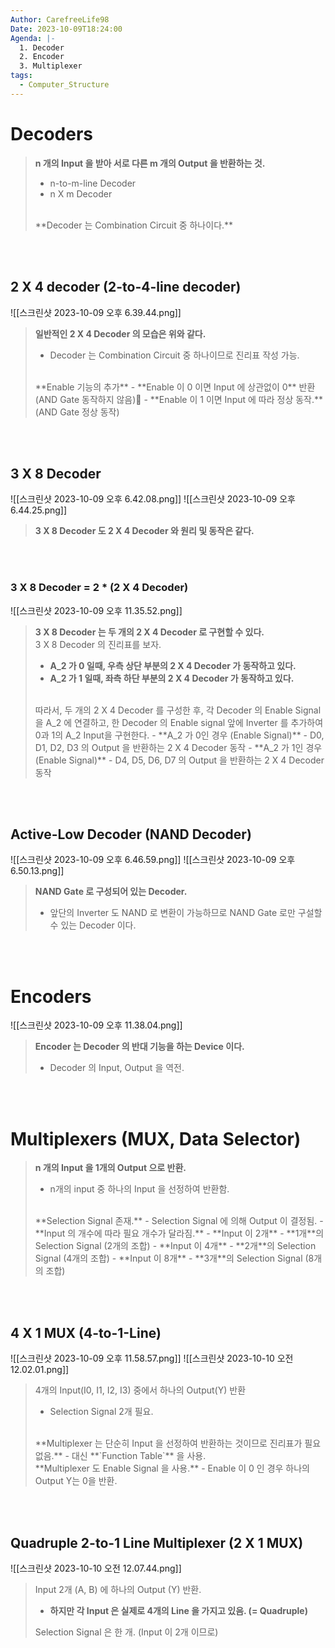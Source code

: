 ```yaml
---
Author: CarefreeLife98
Date: 2023-10-09T18:24:00
Agenda: |-
  1. Decoder
  2. Encoder
  3. Multiplexer
tags:
  - Computer_Structure
---
```

# Decoders
> **n 개의 Input 을 받아 서로 다른 m 개의 Output 을 반환하는 것.** 
> - n-to-m-line Decoder
> - n X m Decoder
> <br>
> **Decoder 는 Combination Circuit 중 하나이다.**

<br><br>

## 2 X 4 decoder (2-to-4-line decoder)
![[스크린샷 2023-10-09 오후 6.39.44.png]]
> **일반적인 2 X 4 Decoder 의 모습은 위와 같다.**
> - Decoder 는 Combination Circuit 중 하나이므로 진리표 작성 가능.
> <br>
> **Enable 기능의 추가**
> - **Enable 이 0 이면 Input 에 상관없이 0** 반환 (AND Gate 동작하지 않음)
> - **Enable 이 1 이면 Input 에 따라 정상 동작.** (AND Gate 정상 동작)

<br><br>

## 3 X 8 Decoder
![[스크린샷 2023-10-09 오후 6.42.08.png]]
![[스크린샷 2023-10-09 오후 6.44.25.png]]
> **3 X 8 Decoder 도 2 X 4 Decoder 와 원리 및 동작은 같다.**

<br><br>

### 3 X 8 Decoder = 2 * (2 X 4 Decoder)
![[스크린샷 2023-10-09 오후 11.35.52.png]]
> **3 X 8 Decoder 는 두 개의 2 X 4 Decoder 로 구현할 수 있다.**
> <br>
> 3 X 8 Decoder 의 진리표를 보자.
> - **A_2 가 0 일때, 우측 상단 부분의 2 X 4 Decoder 가 동작하고 있다.**
> - **A_2 가 1 일때, 좌측 하단 부분의 2 X 4 Decoder 가 동작하고 있다.**
> <br>
> 따라서, 두 개의 2 X 4 Decoder 를 구성한 후, 각 Decoder 의 Enable Signal을 A_2 에 연결하고, 한 Decoder 의 Enable signal 앞에 Inverter 를 추가하여 0과 1의 A_2 Input을 구현한다.
> - **A_2 가 0인 경우 (Enable Signal)**
> 	- D0, D1, D2, D3 의 Output 을 반환하는 2 X 4 Decoder 동작
> - **A_2 가 1인 경우 (Enable Signal)**
> 	- D4, D5, D6, D7 의 Output 을 반환하는 2 X 4 Decoder 동작

<br><br>

## Active-Low Decoder (NAND Decoder)
![[스크린샷 2023-10-09 오후 6.46.59.png]]
![[스크린샷 2023-10-09 오후 6.50.13.png]]
> **NAND Gate 로 구성되어 있는 Decoder.**
> - 앞단의 Inverter 도 NAND 로 변환이 가능하므로 NAND Gate 로만 구설할 수 있는 Decoder 이다.

<br><br>

# Encoders
![[스크린샷 2023-10-09 오후 11.38.04.png]]
> **Encoder 는 Decoder 의 반대 기능을 하는 Device 이다.**
> - Decoder 의 Input, Output 을 역전.

<br><br>

# Multiplexers (MUX, Data Selector)

> **n 개의 Input 을 1개의 Output 으로 반환.**
> - n개의 input 중 하나의 Input 을 선정하여 반환함.
> <br>
> **Selection Signal 존재.**
> - Selection Signal 에 의해 Output 이 결정됨.
> - **Input 의 개수에 따라 필요 개수가 달라짐.**
> 	- **Input 이 2개**
> 		- **1개**의 Selection Signal (2개의 조합)
> 	- **Input 이 4개**
> 		- **2개**의 Selection Signal (4개의 조합)
> 	- **Input 이 8개**
> 		- **3개**의 Selection Signal (8개의 조합)

<br><br>

## 4 X 1 MUX (4-to-1-Line)
![[스크린샷 2023-10-09 오후 11.58.57.png]]
![[스크린샷 2023-10-10 오전 12.02.01.png]]
> 4개의 Input(I0, I1, I2, I3) 중에서 하나의 Output(Y) 반환
> - Selection Signal 2개 필요.
> <br>
> **Multiplexer 는 단순히 Input 을 선정하여 반환하는 것이므로 진리표가 필요없음.**
> - 대신 **`Function Table`** 을 사용.
> <br>
> **Multiplexer 도 Enable Signal 을 사용.**
> - Enable 이 0 인 경우 하나의 Output Y는 0을 반환.

<br><br>

## Quadruple 2-to-1 Line Multiplexer (2 X 1 MUX)
![[스크린샷 2023-10-10 오전 12.07.44.png]]
> Input 2개 (A, B) 에 하나의 Output (Y) 반환.
> - **하지만 각 Input 은 실제로 4개의 Line 을 가지고 있음. (= Quadruple)**
> 
> Selection Signal 은 한 개. (Input 이 2개 이므로)





